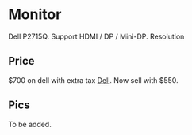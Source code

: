 # Monitor
Dell P2715Q. Support HDMI / DP / Mini-DP. Resolution

## Price
$700 on dell with extra tax [Dell](http://www.dell.com/en-ca/shop/dell-27-ultra-hd-4k-monitor-p2715q/apd/210-adof/monitors-flat-screen-lcd-computer-displays). Now sell with $550.


## Pics
To be added.
